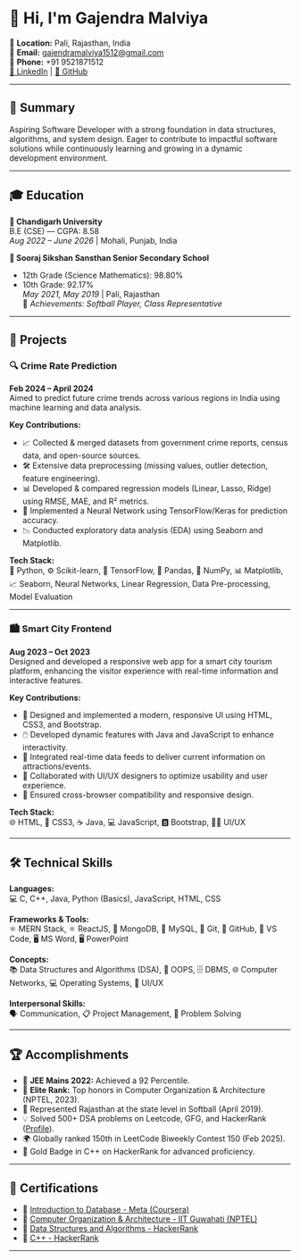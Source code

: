 # 👋 Hi, I'm Gajendra Malviya

📍 **Location:** Pali, Rajasthan, India  
📧 **Email:** gajendramalviya1512@gmail.com  
📱 **Phone:** +91 9521871512  
[🔗 LinkedIn](#) | [🐙 GitHub](#)

---

## 🚀 Summary

Aspiring Software Developer with a strong foundation in data structures, algorithms, and system design. Eager to contribute to impactful software solutions while continuously learning and growing in a dynamic development environment.

---

## 🎓 Education

**🏫 Chandigarh University**  
B.E (CSE) — CGPA: 8.58  
_Aug 2022 – June 2026_ | Mohali, Punjab, India

**🏫 Sooraj Sikshan Sansthan Senior Secondary School**  
- 12th Grade (Science Mathematics): 98.80%  
- 10th Grade: 92.17%  
_May 2021, May 2019_ | Pali, Rajasthan  
🏅 _Achievements: Softball Player, Class Representative_

---

## 💼 Projects

### 🔍 Crime Rate Prediction
**Feb 2024 – April 2024**  
Aimed to predict future crime trends across various regions in India using machine learning and data analysis.

**Key Contributions:**
- 📈 Collected & merged datasets from government crime reports, census data, and open-source sources.
- 🛠️ Extensive data preprocessing (missing values, outlier detection, feature engineering).
- 📊 Developed & compared regression models (Linear, Lasso, Ridge) using RMSE, MAE, and R² metrics.
- 🤖 Implemented a Neural Network using TensorFlow/Keras for prediction accuracy.
- 📉 Conducted exploratory data analysis (EDA) using Seaborn and Matplotlib.

**Tech Stack:**  
🐍 Python, ⚙️ Scikit-learn, 🤖 TensorFlow, 🐼 Pandas, 🔢 NumPy, 📊 Matplotlib, 📈 Seaborn, Neural Networks, Linear Regression, Data Pre-processing, Model Evaluation

---

### 🏙️ Smart City Frontend
**Aug 2023 – Oct 2023**  
Designed and developed a responsive web app for a smart city tourism platform, enhancing the visitor experience with real-time information and interactive features.

**Key Contributions:**
- 🎨 Designed and implemented a modern, responsive UI using HTML, CSS3, and Bootstrap.
- 🖱️ Developed dynamic features with Java and JavaScript to enhance interactivity.
- 🔄 Integrated real-time data feeds to deliver current information on attractions/events.
- 🤝 Collaborated with UI/UX designers to optimize usability and user experience.
- 📱 Ensured cross-browser compatibility and responsive design.

**Tech Stack:**  
🌐 HTML, 🎨 CSS3, ☕ Java, 💻 JavaScript, 🅱️ Bootstrap, 🧑‍💻 UI/UX

---

## 🛠️ Technical Skills

**Languages:**  
💻 C, C++, Java, Python (Basics), JavaScript, HTML, CSS

**Frameworks & Tools:**  
⚛️ MERN Stack, ⚛️ ReactJS, 🍃 MongoDB, 🐬 MySQL, 🐙 Git, 🐙 GitHub, 📝 VS Code, 🖥️ MS Word, 🖥️ PowerPoint

**Concepts:**  
📚 Data Structures and Algorithms (DSA), 🧩 OOPS, 🗄️ DBMS, 🌐 Computer Networks, 💻 Operating Systems, 🎨 UI/UX

**Interpersonal Skills:**  
🗣️ Communication, 📋 Project Management, 🧠 Problem Solving

---

## 🏆 Accomplishments

- 🏅 **JEE Mains 2022:** Achieved a 92 Percentile.
- 🥇 **Elite Rank:** Top honors in Computer Organization & Architecture (NPTEL, 2023).
- 🥎 Represented Rajasthan at the state level in Softball (April 2019).
- 💡 Solved 500+ DSA problems on Leetcode, GFG, and HackerRank ([Profile](#)).
- 🌍 Globally ranked 150th in LeetCode Biweekly Contest 150 (Feb 2025).
- 🥇 Gold Badge in C++ on HackerRank for advanced proficiency.

---

## 📜 Certifications

- 🏅 [Introduction to Database - Meta (Coursera)](#)
- 🏅 [Computer Organization & Architecture - IIT Guwahati (NPTEL)](#)
- 🏅 [Data Structures and Algorithms - HackerRank](#)
- 🏅 [C++ - HackerRank](#)

---

<!--
*This README was generated from my resume. For more details, please reach out via email or visit my LinkedIn/GitHub!*
-->
